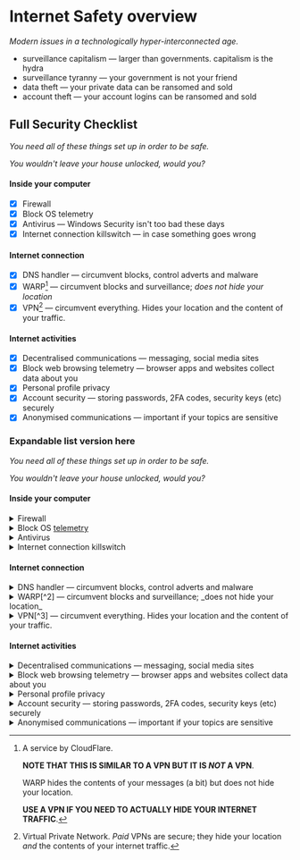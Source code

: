 # Internet Safety overview

_Modern issues in a technologically hyper-interconnected age._

* surveillance capitalism — larger than governments. capitalism is the hydra
* surveillance tyranny — your government is not your friend
* data theft — your private data can be ransomed and sold
* account theft — your account logins can be ransomed and sold

## Full Security Checklist

_You need all of these things set up in order to be safe._

_You wouldn't leave your house unlocked, would you?_

#### Inside your computer

* [x] Firewall
* [x] Block OS telemetry
* [x] Antivirus — Windows Security isn't too bad these days
* [x] Internet connection killswitch — in case something goes wrong

#### Internet connection

* [x] DNS handler — circumvent blocks, control adverts and malware
* [x] WARP[^2] — circumvent blocks and surveillance; _does not hide your location_
* [x] VPN[^3] — circumvent everything. Hides your location and the content of your traffic.

#### Internet activities

* [x] Decentralised communications — messaging, social media sites
* [x] Block web browsing telemetry — browser apps and websites collect data about you
* [x] Personal profile privacy
* [x] Account security — storing passwords, 2FA codes, security keys (etc) securely
* [x] Anonymised communications — important if your topics are sensitive

### Expandable list version here

_You need all of these things set up in order to be safe._

_You wouldn't leave your house unlocked, would you?_

#### Inside your computer

<details>

<summary>Firewall</summary>

something inside one

</details>

<details>

<summary>Block OS <a data-footnote-ref href="#user-content-fn-1">telemetry</a></summary>

something in another

</details>

<details>

<summary>Antivirus</summary>

Windows Security isn't too bad these days

</details>

<details>

<summary>Internet connection killswitch</summary>

Kill your internet connection immediately in case something goes wrong

</details>

#### Internet connection

<details>

<summary>DNS handler — circumvent blocks, control adverts and malware</summary>

circumvent blocks, control adverts and malware

</details>

<details>

<summary>WARP[^2] — circumvent blocks and surveillance; _does not hide your location_</summary>

Circumvent blocks and surveillance. _WARP does NOT hide your location._

</details>

<details>

<summary>VPN[^3] — circumvent everything. Hides your location and the content of your traffic.</summary>

Circumvent everything. _A VPN hides your location and the content of your traffic._

</details>

#### Internet activities

<details>

<summary>Decentralised communications — messaging, social media sites</summary>

something in another

</details>

<details>

<summary>Block web browsing telemetry — browser apps and websites collect data about you</summary>

something in another

</details>

<details>

<summary>Personal profile privacy</summary>

something in another

</details>

<details>

<summary>Account security — storing passwords, 2FA codes, security keys (etc) securely</summary>

Storing passwords, 2FA codes, security keys (etc) securely.

</details>

<details>

<summary>Anonymised communications — important if your topics are sensitive</summary>

Sometimes there are things that you need to talk about online which you don't want tied to you.

</details>

[^1]: Measurements of you and your computer usage, that a company collects in order to build a profile of you and your activities, for them to **a)** sell to advertising agencies, and to **b)** measure human behaviour and build a hyper model of humanity, thus reducing us to a fully-predictable set of behaviours.

[^2]: A service by CloudFlare.

    **NOTE THAT THIS IS SIMILAR TO A VPN BUT IT IS&#x20;**_**NOT**_**&#x20;A VPN**.

    WARP hides the contents of your messages (a bit) but does not hide your location.

    **USE A VPN IF YOU NEED TO ACTUALLY HIDE YOUR INTERNET TRAFFIC**.

[^3]: Virtual Private Network. _Paid_ VPNs are secure; they hide your location _and_ the contents of your internet traffic.

[^4]: Measurements of you and your computer usage, that a company collects in order to build a profile of you and your activities, for them to _**a)**_ sell to advertising agencies, and to _**b)**_ measure human behaviour and build a hyper model of humanity, thus reducing us to a fully-predictable set of behaviours.
